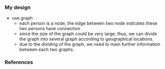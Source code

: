 

### My design
- use graph
  - each person is a node, the edge between two node indicates these two persons have connection
  - since the size of the graph could be very large, thus, we can divide the graph into several graph according to geographical locations.
  - due to the dividing of the graph, we need to main further information between each two graphs.
  

### References
